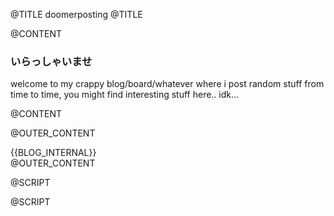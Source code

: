 @TITLE
doomerposting
@TITLE

@CONTENT
<br />

### いらっしゃいませ
welcome to my crappy blog/board/whatever
where i post random stuff from time to time, you might find interesting stuff here.. idk...

@CONTENT

@OUTER_CONTENT
<link rel="stylesheet" type="text/css" href="/static/css/blog.css">

<div class="blog-container">
    {{BLOG_INTERNAL}}
</div>

<link rel="stylesheet" type="text/css" href="/static/prism/prism.css">
<script src="/static/prism/prism.js"></script>
@OUTER_CONTENT

@SCRIPT
<script>
    var html_status = document.getElementById("discord-status");
    html_status.text = "alive, probably";
    html_status.style = "color: yellow;";
</script>
@SCRIPT
